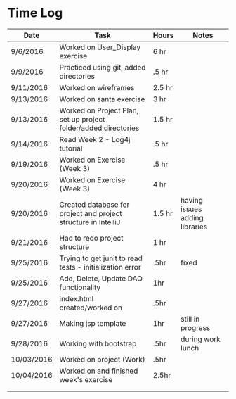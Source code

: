 # Time Log

| Date | Task | Hours | Notes|
|------|------|-------|------|
| 9/6/2016 | Worked on User_Display exercise | 6 hr | |
| 9/9/2016 | Practiced using git, added directories | .5 hr | |
| 9/11/2016 | Worked on wireframes | 2.5 hr | |
| 9/13/2016 | Worked on santa exercise | 3 hr | |
| 9/13/2016 | Worked on Project Plan, set up project folder/added directories | 1.5 hr| |
| 9/14/2016 | Read Week 2 - Log4j tutorial | .5 hr | |
| 9/19/2016 | Worked on Exercise (Week 3) | .5 hr | |
| 9/20/2016 | Worked on Exercise (Week 3) | 4 hr | |
| 9/20/2016 | Created database for project and project structure in IntelliJ | 1.5 hr | having issues adding libraries |
| 9/21/2016 | Had to redo project structure | 1 hr | |
| 9/25/2016 | Trying to get junit to read tests - initialization error | .5hr | fixed |
| 9/25/2016 | Add, Delete, Update DAO functionality | 1hr | |
| 9/27/2016 | index.html created/worked on | .5hr | |
| 9/27/2016 | Making jsp template | 1hr | still in progress |
| 9/28/2016 | Working with bootstrap | .5hr | during work lunch |
| 10/03/2016 | Worked on project (Work) | .5hr | |
| 10/04/2016 | Worked on and finished week's exercise | 2.5hr | |
|  |  |  | |
|  |  |  | |